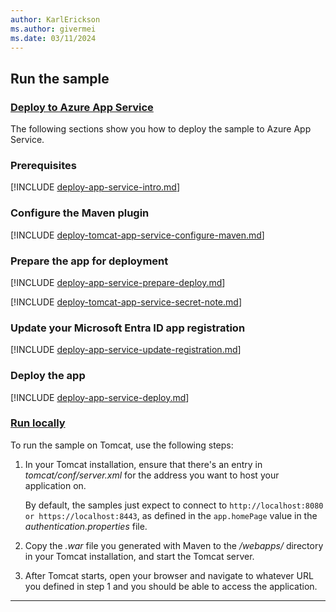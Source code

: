 ```yaml
---
author: KarlErickson
ms.author: givermei
ms.date: 03/11/2024
---
```


## Run the sample

### [Deploy to Azure App Service](#tab/appsvc)

The following sections show you how to deploy the sample to Azure App Service.

### Prerequisites

[!INCLUDE [deploy-app-service-intro.md](./deploy-app-service-intro.md)]

### Configure the Maven plugin

[!INCLUDE [deploy-tomcat-app-service-configure-maven.md](./deploy-tomcat-app-service-configure-maven.md)]

### Prepare the app for deployment

[!INCLUDE [deploy-app-service-prepare-deploy.md](./deploy-app-service-prepare-deploy.md)]

[!INCLUDE [deploy-tomcat-app-service-secret-note.md](./deploy-tomcat-app-service-secret-note.md)]

### Update your Microsoft Entra ID app registration

[!INCLUDE [deploy-app-service-update-registration.md](./deploy-app-service-update-registration.md)]

### Deploy the app

[!INCLUDE [deploy-app-service-deploy.md](./deploy-app-service-deploy.md)]

### [Run locally](#tab/local)

To run the sample on Tomcat, use the following steps:

1. In your Tomcat installation, ensure that there's an entry in *tomcat/conf/server.xml* for the address you want to host your application on.

   By default, the samples just expect to connect to `http://localhost:8080 or https://localhost:8443`, as defined in the `app.homePage` value in the *authentication.properties* file.

1. Copy the *.war* file you generated with Maven to the */webapps/* directory in your Tomcat installation, and start the Tomcat server.

1. After Tomcat starts, open your browser and navigate to whatever URL you defined in step 1 and you should be able to access the application.

---
